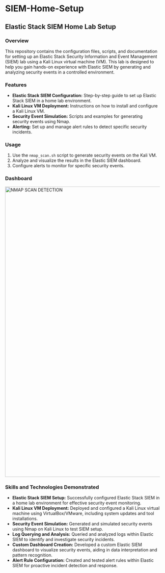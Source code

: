 # SIEM-Home-Setup


## Elastic Stack SIEM Home Lab Setup

### Overview
This repository contains the configuration files, scripts, and documentation for setting up an Elastic Stack Security Information and Event Management (SIEM) lab using a Kali Linux virtual machine (VM). This lab is designed to help you gain hands-on experience with Elastic SIEM by generating and analyzing security events in a controlled environment.

### Features
- **Elastic Stack SIEM Configuration:** Step-by-step guide to set up Elastic Stack SIEM in a home lab environment.
- **Kali Linux VM Deployment:** Instructions on how to install and configure a Kali Linux VM.
- **Security Event Simulation:** Scripts and examples for generating security events using Nmap.
- **Alerting:** Set up and manage alert rules to detect specific security incidents.

### Usage
1. Use the `nmap_scan.sh` script to generate security events on the Kali VM.
2. Analyze and visualize the results in the Elastic SIEM dashboard.
3. Configure alerts to monitor for specific security events.

### Dashboard 

<img width="947" alt="NMAP SCAN DETECTION" src="https://static-www.elastic.co/v3/assets/bltefdd0b53724fa2ce/blt712aff24e8f78752/6477acb5dfafe54faa04ad11/blog-elastic-elasticdocs-gpt-v2-streaming.png">

### Skills and Technologies Demonstrated

- **Elastic Stack SIEM Setup:** Successfully configured Elastic Stack SIEM in a home lab environment for effective security event monitoring.
- **Kali Linux VM Deployment:** Deployed and configured a Kali Linux virtual machine using VirtualBox/VMware, including system updates and tool installations.
- **Security Event Simulation:** Generated and simulated security events using Nmap on Kali Linux to test SIEM setup.
- **Log Querying and Analysis:** Queried and analyzed logs within Elastic SIEM to identify and investigate security incidents.
- **Custom Dashboard Creation:** Developed a custom Elastic SIEM dashboard to visualize security events, aiding in data interpretation and pattern recognition.
- **Alert Rule Configuration:** Created and tested alert rules within Elastic SIEM for proactive incident detection and response.
